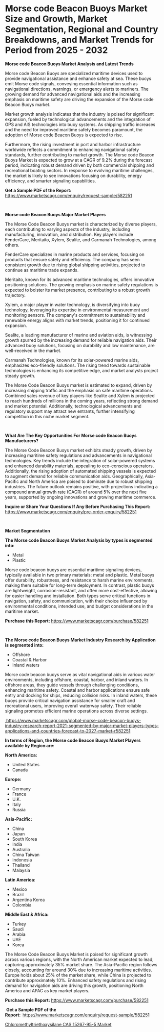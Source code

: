 <p><h1>Morse code Beacon Buoys Market Size and Growth, Market Segmentation, Regional and Country Breakdowns, and Market Trends for Period from 2025 -  2032</h1></p><p><strong>Morse code Beacon Buoys Market Analysis and Latest Trends</strong></p>
<p><p>Morse code Beacon Buoys are specialized maritime devices used to provide navigational assistance and enhance safety at sea. These buoys emit Morse code signals, conveying essential information such as navigational directions, warnings, or emergency alerts to mariners. The growing demand for advanced navigational aids and the increasing emphasis on maritime safety are driving the expansion of the Morse code Beacon Buoys market.</p><p>Market growth analysis indicates that the industry is poised for significant expansion, fueled by technological advancements and the integration of GPS and AIS technologies into buoy systems. As shipping traffic increases and the need for improved maritime safety becomes paramount, the adoption of Morse code Beacon Buoys is expected to rise. </p><p>Furthermore, the rising investment in port and harbor infrastructure worldwide reflects a commitment to enhancing navigational safety standards, further contributing to market growth. The Morse code Beacon Buoys Market is expected to grow at a CAGR of 9.2% during the forecast period, indicating robust demand driven by both commercial shipping and recreational boating sectors. In response to evolving maritime challenges, the market is likely to see innovations focusing on durability, energy efficiency, and smarter signaling capabilities.</p></p>
<p><strong>Get a Sample PDF of the Report:&nbsp;</strong> <a href="https://www.marketscagr.com/enquiry/request-sample/582251?utm_campaign=3574&utm_medium=2&utm_source=Github&utm_content=ia&utm_term=23032025&utm_id=morse-code-beacon-buoys">https://www.marketscagr.com/enquiry/request-sample/582251</a></p>
<p>&nbsp;</p>
<p><strong>Morse code Beacon Buoys Major Market Players</strong></p>
<p><p>The Morse Code Beacon Buoys market is characterized by diverse players, each contributing to varying aspects of the industry, including manufacturing, innovation, and distribution. Key players include FenderCare, Meritaito, Xylem, Sealite, and Carmanah Technologies, among others.</p><p>FenderCare specializes in marine products and services, focusing on products that ensure safety and efficiency. The company has seen consistent growth due to rising global shipping activities, projected to continue as maritime trade expands.</p><p>Meritaito, known for its advanced maritime technologies, offers innovative positioning solutions. The growing emphasis on marine safety regulations is expected to bolster its market presence, contributing to a robust growth trajectory.</p><p>Xylem, a major player in water technology, is diversifying into buoy technology, leveraging its expertise in environmental measurement and monitoring sensors. The company's commitment to sustainability and renewable energy aligns with market trends, positioning it for continued expansion.</p><p>Sealite, a leading manufacturer of marine and aviation aids, is witnessing growth spurred by the increasing demand for reliable navigation aids. Their advanced buoy solutions, focusing on durability and low maintenance, are well-received in the market.</p><p>Carmanah Technologies, known for its solar-powered marine aids, emphasizes eco-friendly solutions. The rising trend towards sustainable technologies is enhancing its competitive edge, and market analysts project steady growth.</p><p>The Morse Code Beacon Buoys market is estimated to expand, driven by increasing shipping traffic and the emphasis on safe maritime operations. Combined sales revenue of key players like Sealite and Xylem is projected to reach hundreds of millions in the coming years, reflecting strong demand and market potential. Additionally, technological advancements and regulatory support may attract new entrants, further intensifying competition in this niche market segment.</p></p>
<p>&nbsp;</p>
<p><strong>What Are The Key Opportunities For Morse code Beacon Buoys Manufacturers?</strong></p>
<p><p>The Morse Code Beacon Buoys market exhibits steady growth, driven by increasing maritime safety regulations and advancements in navigational technologies. Key trends include the integration of solar-powered systems and enhanced durability materials, appealing to eco-conscious operators. Additionally, the rising adoption of automated shipping vessels is expected to augment demand for reliable communication aids. Geographically, Asia-Pacific and North America are poised to dominate due to robust shipping industries. The future outlook remains positive, with projections indicating a compound annual growth rate (CAGR) of around 5% over the next five years, supported by ongoing innovations and growing maritime commerce.</p></p>
<p><strong>Inquire or Share Your Questions If Any Before Purchasing This Report:</strong> <a href="https://www.marketscagr.com/enquiry/pre-order-enquiry/582251?utm_campaign=3574&utm_medium=2&utm_source=Github&utm_content=ia&utm_term=23032025&utm_id=morse-code-beacon-buoys">https://www.marketscagr.com/enquiry/pre-order-enquiry/582251</a></p>
<p>&nbsp;</p>
<p><strong>Market Segmentation</strong></p>
<p><strong>The Morse code Beacon Buoys Market Analysis by types is segmented into:</strong></p>
<p><ul><li>Metal</li><li>Plastic</li></ul></p>
<p><p>Morse code beacon buoys are essential maritime signaling devices, typically available in two primary materials: metal and plastic. Metal buoys offer durability, robustness, and resistance to harsh marine environments, making them suitable for long-term deployment. In contrast, plastic buoys are lightweight, corrosion-resistant, and often more cost-effective, allowing for easier handling and installation. Both types serve critical functions in navigation, safety, and communication, with their choice influenced by environmental conditions, intended use, and budget considerations in the maritime market.</p></p>
<p><strong>Purchase this Report:&nbsp;</strong><a href="https://www.marketscagr.com/purchase/582251?utm_campaign=3574&utm_medium=2&utm_source=Github&utm_content=ia&utm_term=23032025&utm_id=morse-code-beacon-buoys">https://www.marketscagr.com/purchase/582251</a></p>
<p>&nbsp;</p>
<p><strong>The Morse code Beacon Buoys Market Industry Research by Application is segmented into:</strong></p>
<p><ul><li>Offshore</li><li>Coastal & Harbor</li><li>Inland waters</li></ul></p>
<p><p>Morse code beacon buoys serve as vital navigational aids in various water environments, including offshore, coastal, harbor, and inland waters. In offshore areas, they guide vessels through challenging conditions, enhancing maritime safety. Coastal and harbor applications ensure safe entry and docking for ships, reducing collision risks. In inland waters, these buoys provide critical navigation assistance for smaller craft and recreational users, improving overall waterway safety. Their reliable signaling promotes efficient marine operations across diverse settings.</p></p>
<p><a href="https://www.marketscagr.com/global-morse-code-beacon-buoys-industry-research-report-2021-segmented-by-major-market-players-types-applications-and-countries-forecast-to-2027-market-r582251?utm_campaign=3574&utm_medium=2&utm_source=Github&utm_content=ia&utm_term=23032025&utm_id=morse-code-beacon-buoys">&nbsp;https://www.marketscagr.com/global-morse-code-beacon-buoys-industry-research-report-2021-segmented-by-major-market-players-types-applications-and-countries-forecast-to-2027-market-r582251</a></p>
<p><strong>In terms of Region, the Morse code Beacon Buoys Market Players available by Region are:</strong></p>
<p>
    <p> <strong> North America: </strong>
        <ul>
            <li>United States</li>
            <li>Canada</li>
        </ul>
        </p> 
    <p> <strong> Europe: </strong>
        <ul>
            <li>Germany</li>
            <li>France</li>
            <li>U.K.</li>
            <li>Italy</li>
            <li>Russia</li>
        </ul>
        </p> 
    <p> <strong> Asia-Pacific: </strong>
        <ul>
            <li>China</li>
            <li>Japan</li>
            <li>South Korea</li>
            <li>India</li>
            <li>Australia</li>
            <li>China Taiwan</li>
            <li>Indonesia</li>
            <li>Thailand</li>
            <li>Malaysia</li>
        </ul>
        </p> 
    <p> <strong> Latin America: </strong>
        <ul>
            <li>Mexico</li>
            <li>Brazil</li>
            <li>Argentina Korea</li>
            <li>Colombia</li>
        </ul>
        </p> 
    <p> <strong> Middle East & Africa: </strong>
        <ul>
            <li>Turkey</li>
            <li>Saudi</li>
            <li>Arabia</li>
            <li>UAE</li>
            <li>Korea</li>
        </ul>
    </p>
    </p>
<p><p>The Morse Code Beacon Buoys Market is poised for significant growth across various regions, with the North American market expected to lead, capturing approximately 35% market share. The Asia-Pacific region follows closely, accounting for around 30% due to increasing maritime activities. Europe holds about 25% of the market share, while China is projected to contribute approximately 10%. Enhanced safety regulations and rising demand for navigation aids are driving this growth, positioning North America and APAC as key market players.</p></p>
<p><strong>Purchase this Report: </strong><a href="https://www.marketscagr.com/purchase/582251?utm_campaign=3574&utm_medium=2&utm_source=Github&utm_content=ia&utm_term=23032025&utm_id=morse-code-beacon-buoys">https://www.marketscagr.com/purchase/582251</a></p>
<p>&nbsp;<strong>Get a Sample PDF of the Report:&nbsp;&nbsp;</strong><a href="https://www.marketscagr.com/enquiry/request-sample/582251?utm_campaign=3574&utm_medium=2&utm_source=Github&utm_content=ia&utm_term=23032025&utm_id=morse-code-beacon-buoys">https://www.marketscagr.com/enquiry/request-sample/582251</a></p>
<p><strong></strong></p>
<p><p><a href="https://github.com/cachaskluwe/Market-Research-Report-List-1/blob/main/chloromethyltriethoxysilane-cas-15267-95-5-market.md?utm_campaign=3574&utm_medium=2&utm_source=Github&utm_content=ia&utm_term=23032025&utm_id=morse-code-beacon-buoys">Chloromethyltriethoxysilane CAS 15267-95-5 Market</a></p></p>